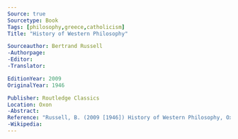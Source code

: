 ```yaml
---
Source: true
Sourcetype: Book
Tags: [philosophy,greece,catholicism]
Title: "History of Western Philosophy"

Sourceauthor: Bertrand Russell
-Authorpage:
-Editor:
-Translator:

EditionYear: 2009
OriginalYear: 1946

Publisher: Routledge Classics
Location: Oxon
-Abstract:
Reference: "Russell, B. (2009 [1946]) History of Western Philosophy, Oxon, Routledge Classics."
-Wikipedia:
---
```

